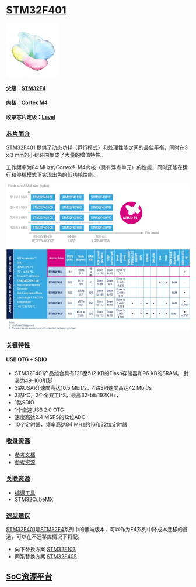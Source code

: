 ﻿# [STM32F401](https://github.com/sochub/STM32F401) 
[![sites](SoC/qitas.png)](http://www.qitas.cn) 
#### 父级：[STM32F4](https://github.com/sochub/STM32F4)
#### 内核：[Cortex M4](https://github.com/sochub/CM4) 
#### 收录芯片定级：[Level](https://github.com/sochub/Level)
### [芯片简介](https://github.com/sochub/STM32F401/wiki)

[STM32F401](https://github.com/sochub/STM32F401) 提供了动态功耗（运行模式）和处理性能之间的最佳平衡，同时在3 x 3 mm的小封装内集成了大量的增值特性。

工作频率为84 MHz的Cortex®-M4内核（具有浮点单元）的性能，同时还能在运行和停机模式下实现出色的低功耗性能。

[![sites](SoC/STM32F401.jpg)](https://www.st.com/content/st_com/zh/products/microcontrollers-microprocessors/stm32-32-bit-arm-cortex-mcus/stm32-high-performance-mcus/stm32f4-series/stm32f401.html) 

### 关键特性

#### USB OTG + SDIO

* STM32F401产品组合具有128至512 KB的Flash存储器和96 KB的SRAM。 封装为49-100引脚
* 3路USART速度高达10.5 Mbit/s，4路SPI速度高达42 Mbit/s
* 3路I²C，2个全双工I²S，最高32-bit/192KHz，
* 1路SDIO
* 1个全速USB 2.0 OTG
* 速度高达2.4 MSPS的12位ADC
* 10个定时器，频率高达84 MHz的16和32位定时器

### [收录资源](https://github.com/sochub/STM32F401)

* [参考文档](docs/)
* [参考资源](src/)

### [关联资源](https://github.com/sochub)

* [编译工具](https://github.com/sochub/arm-none-eabi)
* [STM32CubeMX](https://www.st.com/en/development-tools/stm32cubemx.html)

### [选型建议](https://github.com/sochub)

[STM32F401](https://github.com/sochub/STM32F401)是[STM32F4](https://github.com/sochub/STM32F4)系列中的低端版本，可以作为F4系列中降成本迁移的首选，可以在不迁移库情况下将配。

* 向下替换方案 [STM32F103](https://github.com/sochub/STM32F103) 
* 同系替换方案 [STM32F405](https://github.com/sochub/STM32F405) 

##  [SoC资源平台](http://www.qitas.cn)
